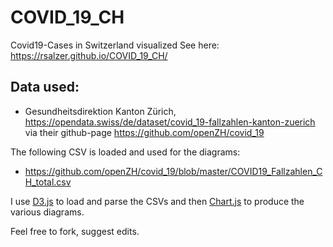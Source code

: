 # COVID_19_CH
Covid19-Cases in Switzerland visualized
See here: https://rsalzer.github.io/COVID_19_CH/

## Data used:
- Gesundheitsdirektion Kanton Zürich, https://opendata.swiss/de/dataset/covid_19-fallzahlen-kanton-zuerich
via their github-page https://github.com/openZH/covid_19

The following CSV is loaded and used for the diagrams:
- https://github.com/openZH/covid_19/blob/master/COVID19_Fallzahlen_CH_total.csv

I use [D3.js](https://d3js.org) to load and parse the CSVs and then [Chart.js](https://www.chartjs.org) to produce the various diagrams.

Feel free to fork, suggest edits.
